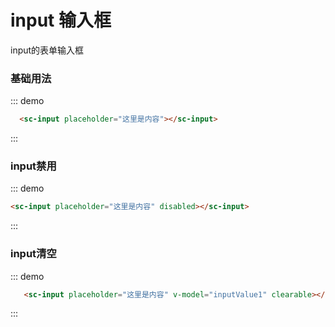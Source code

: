 <style lang="scss"> 
	.demo-box{
		.sc-input{
			width:200px;
		}
	}
</style>
<script>
	export default{
		data(){
			return{
				inputValue1:''
			}
		}
	}
</script>
# input 输入框

input的表单输入框

### 基础用法
<div class="demo-box">
	<div class="demo-block">
		<sc-input placeholder="这里是内容"></sc-input>	
	</div>

  ::: demo
  ```html
	<sc-input placeholder="这里是内容"></sc-input>
  ```
  :::
	
</div>

### input禁用

<div  class="demo-box">
	<div class="demo-block">
		<sc-input placeholder="这里是内容" disabled></sc-input>
	</div>

   ::: demo
   ```html
   <sc-input placeholder="这里是内容" disabled></sc-input>
   ```
   :::

</div>

### input清空

<div  class="demo-box">
	<div class="demo-block">
		<sc-input placeholder="这里是内容" v-model="inputValue1" clearable></sc-input>
	</div>

   ::: demo
   ```html
      <sc-input placeholder="这里是内容" v-model="inputValue1" clearable></sc-input>
   ```
   :::

</div>


